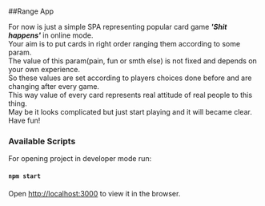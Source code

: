<br>

##Range App

For now is just a simple SPA representing popular card game <i><b>'Shit happens'</b></i> in online mode.<br>
Your aim is to put cards in right order ranging them according to some param. <br>
The value of this param(pain, fun or smth else) is not fixed and depends on your own experience.<br> 
So these values  are set according to players choices done before and are changing after every game.<br>
This way value of every card represents real attitude of real people to this thing.<br>
May be it looks complicated but just start playing and it will became clear.<br>
Have fun!<br>

### Available Scripts

For opening project in developer mode run:

#### `npm start`

Open [http://localhost:3000](http://localhost:3000) to view it in the browser.

